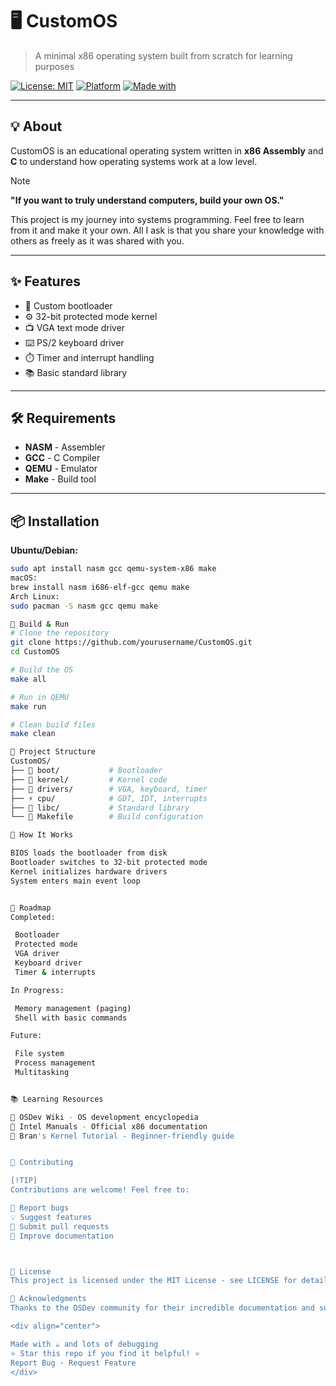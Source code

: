 # 🖥️ CustomOS

> A minimal x86 operating system built from scratch for learning purposes

[![License: MIT](https://img.shields.io/badge/License-MIT-blue.svg)](LICENSE)
[![Platform](https://img.shields.io/badge/platform-x86-orange.svg)]()
[![Made with](https://img.shields.io/badge/made%20with-C%20%7C%20ASM-green.svg)]()

---

## 💡 About

CustomOS is an educational operating system written in **x86 Assembly** and **C** to understand how operating systems work at a low level.

> [!NOTE]
> **"If you want to truly understand computers, build your own OS."**
> 
> This project is my journey into systems programming. Feel free to learn from it and make it your own. All I ask is that you share your knowledge with others as freely as it was shared with you.

---

## ✨ Features

- 🚀 Custom bootloader
- ⚙️ 32-bit protected mode kernel
- 📺 VGA text mode driver
- ⌨️ PS/2 keyboard driver
- ⏱️ Timer and interrupt handling
- 📚 Basic standard library

---

## 🛠️ Requirements

- **NASM** - Assembler
- **GCC** - C Compiler
- **QEMU** - Emulator
- **Make** - Build tool

---

## 📦 Installation

**Ubuntu/Debian:**
```bash
sudo apt install nasm gcc qemu-system-x86 make
macOS:
brew install nasm i686-elf-gcc qemu make
Arch Linux:
sudo pacman -S nasm gcc qemu make

🚀 Build & Run
# Clone the repository
git clone https://github.com/yourusername/CustomOS.git
cd CustomOS

# Build the OS
make all

# Run in QEMU
make run

# Clean build files
make clean

📁 Project Structure
CustomOS/
├── 🥾 boot/           # Bootloader
├── 🧠 kernel/         # Kernel code
├── 🔌 drivers/        # VGA, keyboard, timer
├── ⚡ cpu/            # GDT, IDT, interrupts
├── 📖 libc/           # Standard library
└── 🔧 Makefile        # Build configuration

🔄 How It Works

BIOS loads the bootloader from disk
Bootloader switches to 32-bit protected mode
Kernel initializes hardware drivers
System enters main event loop


🎯 Roadmap
Completed:

 Bootloader
 Protected mode
 VGA driver
 Keyboard driver
 Timer & interrupts

In Progress:

 Memory management (paging)
 Shell with basic commands

Future:

 File system
 Process management
 Multitasking


📚 Learning Resources

📖 OSDev Wiki - OS development encyclopedia
📘 Intel Manuals - Official x86 documentation
📕 Bran's Kernel Tutorial - Beginner-friendly guide


🤝 Contributing

[!TIP]
Contributions are welcome! Feel free to:

🐛 Report bugs
💡 Suggest features
🔧 Submit pull requests
📖 Improve documentation



📄 License
This project is licensed under the MIT License - see LICENSE for details.

🙏 Acknowledgments
Thanks to the OSDev community for their incredible documentation and support.

<div align="center">

Made with ☕ and lots of debugging
⭐ Star this repo if you find it helpful! ⭐
Report Bug · Request Feature
</div>
```
